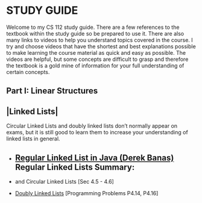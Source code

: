 
STUDY GUIDE
===========


Welcome to my CS 112 study guide. There are a few references to the textbook within the study guide so
be prepared to use it. There are also many links to videos to help you understand topics covered in 
the course. I try and choose videos that have the shortest and best explanations possible to make learning 
the course material as quick and easy as possible. The videos are helpful, but some concepts are difficult to
grasp and therefore the textbook is a gold mine of information for your full understanding of certain concepts.

Part I:  Linear Structures
--------------------------

|Linked Lists|
--------------
Circular Linked Lists and doubly linked lists don’t normally appear on exams, but it is still good to learn them
to increase your understanding of linked lists in general.

- [Regular Linked List in Java (Derek Banas)](https://www.youtube.com/watch?v=195KUinjBpU)
  Regular Linked Lists Summary:
  - 
  
- and Circular Linked Lists [Sec 4.5 - 4.6]
- [Doubly Linked Lists](https://www.youtube.com/watch?v=JdQeNxWCguQ) [Programming Problems P4.14, P4.16]
